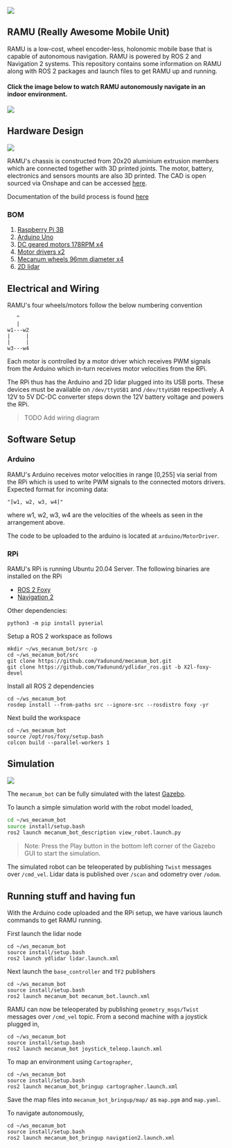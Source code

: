 ![](docs/media/ramu.jpg)

## RAMU (Really Awesome Mobile Unit)

RAMU is a low-cost, wheel encoder-less, holonomic mobile base that is capable of autonomous navigation. RAMU is powered by ROS 2 and Navigation 2 systems. This repository contains some information on RAMU along with ROS 2 packages and launch files to get RAMU up and running.

#### Click the image below to watch RAMU autonomously navigate in an indoor environment.

[![](docs/media/autonomous_navigation.jpeg)](https://www.youtube.com/watch?v=9J7-lWX2Y_A&feature=youtu.be)


## Hardware Design

![](docs/media/ramu_cad.jpg)

RAMU's chassis is constructed from 20x20 aluminium extrusion members which are connected together with 3D printed joints. The motor, battery, electronics and sensors mounts are also 3D printed. The CAD is open sourced via Onshape and can be accessed [here](https://cad.onshape.com/documents/ce8bdc9f696707bc50d70932/w/ef0d68341801b7ffe4e012c3/e/bb0d1657fc848bdd1addb320).

Documentation of the build process is found [here](https://www.yadunundvijay.com/ramu)

### BOM
1. [Raspberry Pi 3B](https://www.raspberrypi.org/products/raspberry-pi-3-model-b/)
2. [Arduino Uno](https://store.arduino.cc/usa/arduino-uno-rev3)
3. [DC geared motors 178RPM x4](https://www.aliexpress.com/item/32999954820.html?spm=a2g0s.9042311.0.0.65cf4c4dNaN8tW)
4. [Motor drivers x2](https://www.aliexpress.com/item/4000099388630.html?spm=a2g0s.9042311.0.0.65cf4c4dNaN8tW)
5. [Mecanum wheels 96mm diameter x4](https://www.aliexpress.com/item/4001118452729.html?spm=a2g0s.9042311.0.0.65cf4c4dNaN8tW)
6. [2D lidar](https://www.aliexpress.com/item/4000018415971.html?spm=a2g0s.9042311.0.0.65cf4c4dNaN8tW)

## Electrical and Wiring

RAMU's four wheels/motors follow the below numbering convention

```
   ^
   |
w1---w2
|     |
|     |
w3---w4
```

Each motor is controlled by a motor driver which receives PWM signals from the Arduino which in-turn receives motor velocities from the RPi.

The RPi thus has the Arduino and 2D lidar plugged into its USB ports. These devices must be available on `/dev/ttyUSB1` and `/dev/ttyUSB0` respectively. A 12V to 5V DC-DC converter steps down the 12V battery voltage and powers the RPi.

> TODO Add wiring diagram


## Software Setup

### Arduino

RAMU's Arduino receives motor velocities in range [0,255] via serial from the RPi which is used to write PWM signals to the connected motors drivers. Expected format for incoming data:
```
"[w1, w2, w3, w4]"
```

where w1, w2, w3, w4 are the velocities of the wheels as seen in the arrangement above.


The code to be uploaded to the arduino is located at `arduino/MotorDriver`.

### RPi
RAMU's RPi is running Ubuntu 20.04 Server. The following binaries are installed on the RPi

* [ROS 2 Foxy](https://index.ros.org/doc/ros2/Installation/Foxy/Linux-Install-Debians/)
* [Navigation 2](https://navigation.ros.org/build_instructions/index.html#install)

Other dependencies:
```
python3 -m pip install pyserial
```

Setup a ROS 2 workspace as follows

```
mkdir ~/ws_mecanum_bot/src -p
cd ~/ws_mecanum_bot/src
git clone https://github.com/Yadunund/mecanum_bot.git
git clone https://github.com/Yadunund/ydlidar_ros.git -b X2l-foxy-devel
```

Install all ROS 2 dependencies
```
cd ~/ws_mecanum_bot
rosdep install --from-paths src --ignore-src --rosdistro foxy -yr
```

Next build the workspace
```
cd ~/ws_mecanum_bot
source /opt/ros/foxy/setup.bash
colcon build --parallel-workers 1
```

## Simulation
![](./docs/media/simulation.png)

The `mecanum_bot` can be fully simulated with the latest [Gazebo](https://gazebosim.org/home).

To launch a simple simulation world with the robot model loaded,
```bash
cd ~/ws_mecanum_bot
source install/setup.bash
ros2 launch mecanum_bot_description view_robot.launch.py
```
> Note: Press the Play button in the bottom left corner of the Gazebo GUI to start the simulation.

The simulated robot can be teleoperated by publishing `Twist` messages over `/cmd_vel`.
Lidar data is published over `/scan` and odometry over `/odom`.

## Running stuff and having fun

With the Arduino code uploaded and the RPi setup, we have various launch commands to get RAMU running.

First launch the lidar node
```
cd ~/ws_mecanum_bot
source install/setup.bash
ros2 launch ydlidar lidar.launch.xml
```

Next launch the `base_controller` and `TF2` publishers
```
cd ~/ws_mecanum_bot
source install/setup.bash
ros2 launch mecanum_bot mecanum_bot.launch.xml
```

RAMU can now be teleoperated by publishing `geometry_msgs/Twist` messages over `/cmd_vel` topic. From a second machine with a joystick plugged in,
```
cd ~/ws_mecanum_bot
source install/setup.bash
ros2 launch mecanum_bot joystick_teleop.launch.xml
```

To map an environment using `Cartographer`,
```
cd ~/ws_mecanum_bot
source install/setup.bash
ros2 launch mecanum_bot_bringup cartographer.launch.xml
```

Save the map files into `mecanum_bot_bringup/map/` as `map.pgm` and `map.yaml`.

To navigate autonomously,
```
cd ~/ws_mecanum_bot
source install/setup.bash
ros2 launch mecanum_bot_bringup navigation2.launch.xml
```
